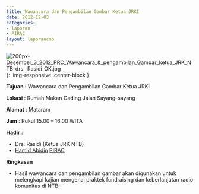 ```yaml
---
title: Wawancara dan Pengambilan Gambar Ketua JRKI
date: 2012-12-03
categories:
- laporan
- PIRAC
layout: laporancmb
---
```



![200px-Desember_3_2012_PRC_Wawancara_&_pengambilan_Gambar_ketua_JRK_NTB_drs._Rasidi_OK.jpg](/uploads/200px-Desember_3_2012_PRC_Wawancara_&_pengambilan_Gambar_ketua_JRK_NTB_drs._Rasidi_OK.jpg){: .img-responsive .center-block }


**Tujuan** : Wawancara dan Pengambilan Gambar Ketua JRKI 

**Lokasi** : Rumah Makan Gading Jalan Sayang-sayang 

**Alamat** : Mataram

**Jam** : Pukul 15.00 – 16.00 WITA 

**Hadir** :
* Drs. Rasidi (Ketua JRK NTB)
* [Hamid Abidin](http://wiki.ciptamedia.org/wiki/Hamid_Abidin) [PIRAC](http://wiki.ciptamedia.org/wiki/PIRAC)

**Ringkasan**  
* Hasil wawancara dan pengambilan gambar akan digunakan untuk melengkapi kajian mengenai praktek fundraising dan keberlanjutan radio komunitas di NTB
